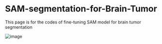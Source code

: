 # SAM-segmentation-for-Brain-Tumor

This page is for the codes of fine-tuning SAM model for brain tumor segmentation

![image](https://github.com/mohp1-data/SAM-segmentation-for-Brain-Tumor/assets/67371172/56b47e59-6544-43c1-9db1-68add87f54e5)
